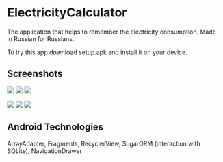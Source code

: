 # ElectricityCalculator
The application that helps to remember the electricity consumption. Made in Russian for Russians.

To try this app download setup.apk and install it on your device.

## Screenshots

![](https://github.com/raskolnikoff1147/ElectricityCalculator/blob/master/NavDrawer.jpg)
![](https://github.com/raskolnikoff1147/ElectricityCalculator/blob/master/1RateCounter.jpg)
![](https://github.com/raskolnikoff1147/ElectricityCalculator/blob/master/2RateCounter.jpg)

![](https://github.com/raskolnikoff1147/ElectricityCalculator/blob/master/3RateCounter.jpg)
![](https://github.com/raskolnikoff1147/ElectricityCalculator/blob/master/HistoryList.jpg)
![](https://github.com/raskolnikoff1147/ElectricityCalculator/blob/master/HistoryExample.jpg)

## Android Technologies
ArrayAdapter, Fragments, RecyclerView, SugarORM (interaction with SQLite), NavigationDrawer
